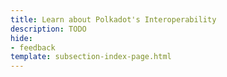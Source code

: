 ```yaml
---
title: Learn about Polkadot's Interoperability
description: TODO
hide: 
- feedback
template: subsection-index-page.html
---
```

